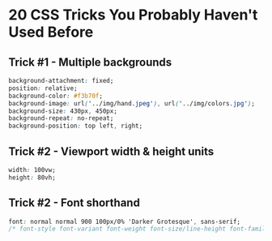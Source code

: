 # 20 CSS Tricks You Probably Haven't Used Before

## Trick #1 - Multiple backgrounds 
```css
background-attachment: fixed;
position: relative;
background-color: #f3b70f;
background-image: url('../img/hand.jpeg'), url('../img/colors.jpg');
background-size: 430px, 450px;
background-repeat: no-repeat;
background-position: top left, right;
```

## Trick #2 - Viewport width & height units
```css
width: 100vw;
height: 80vh;
```

## Trick #2 - Font shorthand

```css
font: normal normal 900 100px/0% 'Darker Grotesque', sans-serif;
/* font-style font-variant font-weight font-size/line-height font-family */
```
